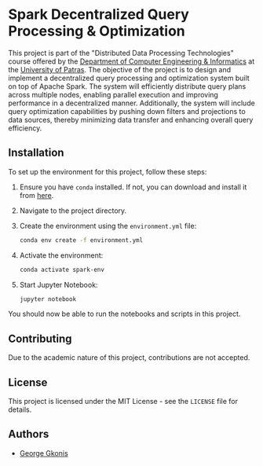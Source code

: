# Spark Decentralized Query Processing & Optimization

This project is part of the "Distributed Data Processing Technologies" course offered by
the [Department of Computer Engineering & Informatics](https://www.ceid.upatras.gr/en/) at
the [University of Patras](https://www.upatras.gr/en/). The objective of the project is to design and implement a
decentralized query processing and optimization system built on top of Apache Spark. The system will efficiently
distribute query plans across multiple nodes, enabling parallel execution and improving performance in a decentralized
manner. Additionally, the system will include query optimization capabilities by pushing down filters and projections to
data sources, thereby minimizing data transfer and enhancing overall query efficiency.

## Installation

To set up the environment for this project, follow these steps:

1. Ensure you have `conda` installed. If not, you can download and install it
   from [here](https://docs.conda.io/projects/conda/en/latest/user-guide/install/index.html).

2. Navigate to the project directory.

3. Create the environment using the `environment.yml` file:
    ```sh
    conda env create -f environment.yml
    ```

4. Activate the environment:
    ```sh
    conda activate spark-env
    ```

5. Start Jupyter Notebook:
    ```sh
    jupyter notebook
    ```

You should now be able to run the notebooks and scripts in this project.

## Contributing

Due to the academic nature of this project, contributions are not accepted.

## License

This project is licensed under the MIT License - see the `LICENSE` file for details.

## Authors

- [George Gkonis](https://github.com/georgegkonis)
